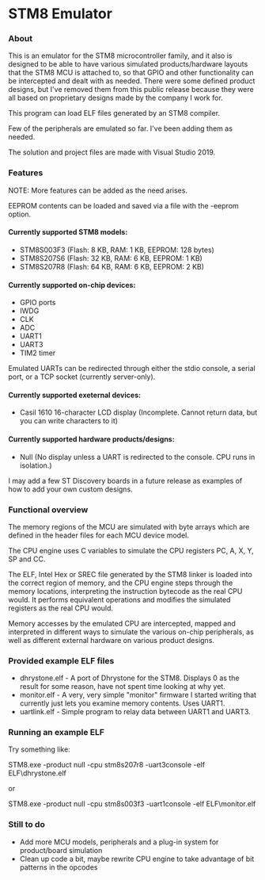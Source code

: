 # STM8 Emulator

### About

This is an emulator for the STM8 microcontroller family, and it also is designed to be able to have various simulated products/hardware layouts that the STM8 MCU is attached to, so that GPIO and other functionality can be intercepted and dealt with as needed. There were some defined product designs, but I've removed them from this public release because they were all based on proprietary designs made by the company I work for.

This program can load ELF files generated by an STM8 compiler.

Few of the peripherals are emulated so far. I've been adding them as needed.

The solution and project files are made with Visual Studio 2019.


### Features

NOTE: More features can be added as the need arises.

EEPROM contents can be loaded and saved via a file with the -eeprom option.

#### Currently supported STM8 models:

- STM8S003F3 (Flash: 8 KB, RAM: 1 KB, EEPROM: 128 bytes)
- STM8S207S6 (Flash: 32 KB, RAM: 6 KB, EEPROM: 1 KB)
- STM8S207R8 (Flash: 64 KB, RAM: 6 KB, EEPROM: 2 KB)


#### Currently supported on-chip devices:

- GPIO ports
- IWDG
- CLK
- ADC
- UART1
- UART3
- TIM2 timer

Emulated UARTs can be redirected through either the stdio console, a serial port, or a TCP socket (currently server-only).


#### Currently supported exeternal devices:

- Casil 1610 16-character LCD display (Incomplete. Cannot return data, but you can write characters to it)


#### Currently supported hardware products/designs:

- Null (No display unless a UART is redirected to the console. CPU runs in isolation.)

I may add a few ST Discovery boards in a future release as examples of how to add your own custom designs.


### Functional overview

The memory regions of the MCU are simulated with byte arrays which are defined in the header files for each MCU device model.

The CPU engine uses C variables to simulate the CPU registers PC, A, X, Y, SP and CC.

The ELF, Intel Hex or SREC file generated by the STM8 linker is loaded into the correct region of memory, and the CPU engine steps through the memory locations, interpreting the instruction bytecode as the real CPU would. It performs equivalent operations and modifies the simulated registers as the real CPU would.

Memory accesses by the emulated CPU are intercepted, mapped and interpreted in different ways to simulate the various on-chip peripherals, as well as different external hardware on various product designs.



### Provided example ELF files

- dhrystone.elf - A port of Dhrystone for the STM8. Displays 0 as the result for some reason, have not spent time looking at why yet.
- monitor.elf - A very, very simple "monitor" firmware I started writing that currently just lets you examine memory contents. Uses UART1.
- uartlink.elf - Simple program to relay data between UART1 and UART3.



### Running an example ELF

Try something like:

STM8.exe -product null -cpu stm8s207r8 -uart3console -elf ELF\dhrystone.elf

or

STM8.exe -product null -cpu stm8s003f3 -uart1console -elf ELF\monitor.elf



### Still to do

- Add more MCU models, peripherals and a plug-in system for product/board simulation
- Clean up code a bit, maybe rewrite CPU engine to take advantage of bit patterns in the opcodes
